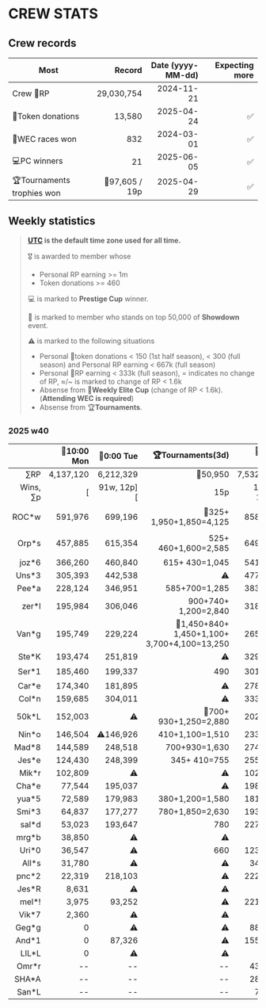 # CREW STATS

## Crew records
|Most|Record|Date (yyyy-MM-dd)|Expecting more|
|--|--:|--:|--:|
|Crew 📘RP|29,030,754|2024-11-21|
|📘Token donations|13,580|2025-04-24|✅️|
|🔶WEC races won|832|2024-03-01|✅️|
|💻PC winners|21|2025-06-05|✅️|
|🏆Tournaments trophies won|🥈97,605 / 19p|2025-04-29|✅️|

## Weekly statistics
> **[UTC](https://en.wikipedia.org/wiki/Utc) is the default time zone used for all time.**
> 
> 🎖️ is awarded to member whose
> - Personal RP earning >= 1m
> - Token donations >= 460
>
> 💻 is marked to **Prestige Cup** winner.
>
> 🎁 is marked to member who stands on top 50,000 of **Showdown** event.
>
> ⚠️ is marked to the following situations
> - Personal 📘token donations < 150 (1st half season), < 300 (full season) and Personal RP earning < 667k (full season)
> - Personal 📘RP earning < 333k (full season), = indicates no change of RP, ≈/~ is marked to change of RP < 1.6k
> - Absense from 🔶**Weekly Elite Cup** (change of RP < 1.6k). (**Attending WEC is required**)
> - Absense from 🏆**Tournaments**.

### 2025 w40
||🔶10:00 Mon|🔶0:00 Tue|🏆Tournaments(3d)|🔶0:00 Wed|🔶0:00 Thu|🔶0:00 Fri|🔶9:59 Fri|📘Tokens|Wknd|
|--:|--:|--:|--:|--:|--:|--:|--:|--:|--:|
|&#x2211;RP|4,137,120|6,212,329|🥉50,950|7,532,541|9,371,005|11,981,407|12,988,252|4,987|
|Wins, &#x2211;p|[|91w, 12p][|15p|191w, 13p][|297w, 14p][|371w, 10p][|444w, 10p]|42%|
|ROC*w|591,976|699,196|🥈325+ 1,950+1,850=4,125|858,390|981,625|1,200,365|💻1,495,890|330|
|Orp*s|457,885|615,354|525+ 460+1,600=2,585|649,661|878,881|💻1,362,035|1,390,170|370|
|joz*6|366,260|460,840|615+ 430=1,045|541,529|658,744|750,733|754,459|310|
|Uns*3|305,393|442,538|⚠️|477,496|609,372|789,696|804,980|⚠️67|
|Pee*a|228,124|346,951|585+700=1,285|383,757|441,416|532,766|535,295|180|
|zer*l|195,984|306,046|900+740+ 1,200=2,840|318,887|325,614|409,462|428,256|150|
|Van*g|195,749|229,224|🥇1,450+840+ 1,450+1,100+ 3,700+4,100=13,250|265,852|380,841|💻730,078|1,015,160|⚠️0|
|Ste*K|193,474|251,819|⚠️|329,780|373,912|⚠️375,323|430,757|⚠️0|
|Ser*1|185,460|199,337|490|301,871|408,418|💻786,232|789,178|151|
|Car*e|174,340|181,895|⚠️|278,559|279,619|361,855|423,229|200|
|Col*n|159,685|304,011|⚠️|333,272|340,203|440,019|484,957|320|
|50k*L|152,003|⚠️|🥉700+ 930+1,250=2,880|202,305|298,970|315,633|⚠️|250|
|Nin*o|146,504|⚠️146,926|410+1,100=1,510|233,561|240,129|295,840|302,845|190|
|Mad*8|144,589|248,518|700+930=1,630|274,482|352,762|375,832|⚠️376,840|350|
|Jes*e|124,430|248,399|345+ 410=755|255,681|335,390|345,403|347,935|⚠️0|
|Mik*r|102,809|⚠️|⚠️|102,985|199,273|333,130|365,809|250|
|Cha*e|77,544|195,037|⚠️|198,238|250,289|258,960|262,093|174|
|yua*5|72,589|179,983|380+1,200=1,580|181,513|187,534|193,097|239,943|⚠️0|
|Smi*3|64,837|177,277|780+1,850=2,630|193,264|232,763|⚠️|⚠️|200|
|sal*d|53,023|193,647|780|227,152|261,995|263,756|285,962|⚠️0|
|mrg*b|38,850|⚠️|⚠️|--|--|--|--|50|
|Uri*0|36,547|⚠️|660|123,136|132,136|168,497|191,350|300|
|All*s|31,780|⚠️|⚠️|34,317|⚠️|⚠️|⚠️|155|--|
|pnc*2|22,319|218,103|⚠️|222,630|225,314|⚠️226,002|⚠️|210|
|Jes*R|8,631|⚠️|⚠️|--|--|--|--|0|
|mel*!|3,975|93,252|⚠️|221,499|252,523|⚠️|288,123|300|
|Vik*7|2,360|⚠️|⚠️|--|--|--|--|140|
|Geg*g|0|⚠️|⚠️|88,416|⚠️88,656|200,254|⚠️200,997|⚠️0|
|And*1|0|87,326|⚠️|155,361|268,549|301,979|320,452|180|
|LIL*L|0|⚠️|⚠️|⚠️|⚠️|⚠️|⚠️|⚠️0|
|Omr*r|--|--|--|43,200|⚠️|82,305|⚠️|0|--|
|SHA*A|--|--|--|28,608|143,966|177,328|⚠️|20|
|San*L|--|--|--|7,139|144,594|185,224|⚠️|100|
